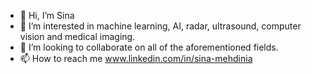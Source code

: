 - 👋 Hi, I’m Sina
- 👀 I’m interested in machine learning, AI, radar, ultrasound, computer vision and medical imaging.
- 💞️ I’m looking to collaborate on all of the aforementioned fields. 
- 📫 How to reach me www.linkedin.com/in/sina-mehdinia


<!---
Sinamhd9/Sinamhd9 is a ✨ special ✨ repository because its `README.md` (this file) appears on your GitHub profile.
You can click the Preview link to take a look at your changes.
--->
